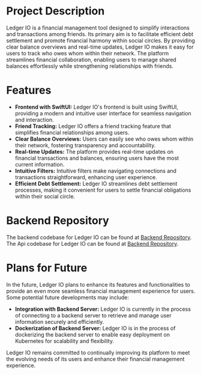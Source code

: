 # Project Description

Ledger IO is a financial management tool designed to simplify interactions and transactions among friends. Its primary aim is to facilitate efficient debt settlement and promote financial harmony within social circles. By providing clear balance overviews and real-time updates, Ledger IO makes it easy for users to track who owes whom within their network. The platform streamlines financial collaboration, enabling users to manage shared balances effortlessly while strengthening relationships with friends.

# Features

- **Frontend with SwiftUI:** Ledger IO's frontend is built using SwiftUI, providing a modern and intuitive user interface for seamless navigation and interaction.
- **Friend Tracking:** Ledger IO offers a friend tracking feature that simplifies financial relationships among users. 
- **Clear Balance Overviews:** Users can easily see who owes whom within their network, fostering transparency and accountability.
- **Real-time Updates:** The platform provides real-time updates on financial transactions and balances, ensuring users have the most current information.
- **Intuitive Filters:** Intuitive filters make navigating connections and transactions straightforward, enhancing user experience.
- **Efficient Debt Settlement:** Ledger IO streamlines debt settlement processes, making it convenient for users to settle financial obligations within their social circle.

# Backend Repository

The backend codebase for Ledger IO can be found at [Backend Repository](https://github.com/AlexLazcano/LedgerIO-Backend).
The Api codebase for Ledger IO can be found at [Backend Repository](https://github.com/AlexLazcano/LedgerIO-APIs).


# Plans for Future

In the future, Ledger IO plans to enhance its features and functionalities to provide an even more seamless financial management experience for users. Some potential future developments may include:

- **Integration with Backend Server:** Ledger IO is currently in the process of connecting to a backend server to retrieve and manage user information securely and efficiently.
- **Dockerization of Backend Server:** Ledger IO is in the process of dockerizing the backend server to enable easy deployment on Kubernetes for scalability and flexibility.


Ledger IO remains committed to continually improving its platform to meet the evolving needs of its users and enhance their financial management experience.
